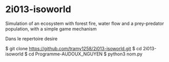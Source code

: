 # 2i013-isoworld
Simulation of an ecosystem with forest fire, water flow and a prey-predator population, with a simple game mechanism

Dans le repertoire desire

$ git clone https://github.com/tramy1258/2i013-isoworld.git
$ cd 2i013-isoworld
$ cd Programme-AUDOUX_NGUYEN
$ python3 nom.py
